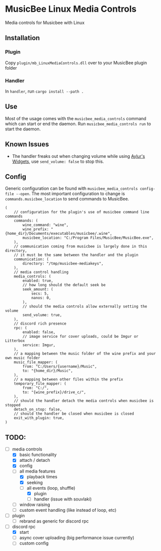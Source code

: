 # MusicBee Linux Media Controls

Media controls for Musicbee with Linux

## Installation

### Plugin

Copy `plugin/mb_LinuxMediaControls.dll` over to your MusicBee plugin folder

### Handler

In `handler`, run `cargo install --path .`

## Use

Most of the usage comes with the `musicbee_media_controls` command which can start or end the daemon. Run `musicbee_media_controls run` to start the daemon. 

## Known Issues

- The handler freaks out when changing volume while using [Aylur's Widgets](https://extensions.gnome.org/extension/5338/aylurs-widgets/), use `send_volume: false` to stop this.

## Config

Generic configuration can be found with `musicbee_media_controls config-file --open`. The most important configuration to change is `commands.musicbee_location` to send commands to MusicBee.

```ron
(
    // configuration for the plugin's use of musicbee command line commands
    commands: (
        wine_command: "wine",
        wine_prefix: "{home_dir}/Documents/executables/musicbee/.wine",
        musicbee_location: "C:/Program Files/MusicBee/MusicBee.exe",
    ),
    // communication coming from musicbee is largely done in this directory,
    // it must be the same between the handler and the plugin
    communication: (
        directory: "/tmp/musicbee-mediakeys",
    ),
    // media control handling
    media_controls: (
        enabled: true,
        // how long should the default seek be
        seek_amount: (
            secs: 5,
            nanos: 0,
        ),
        // should the media controls allow externally setting the volume
        send_volume: true,
    ),
    // discord rich presence
    rpc: (
        enabled: false,
        // image service for cover uploads, could be Imgur or Litterbox
        service: Imgur,
    ),
    // a mapping between the music folder of the wine prefix and your own music folder
    music_file_mapper: (
        from: "C:/Users/{username}/Music",
        to: "{home_dir}/Music",
    ),
    // a mapping between other files within the prefix
    temporary_file_mapper: (
        from: "C:/",
        to: "{wine_prefix}/drive_c/",
    ),
    // should the handler detach the media controls when musicbee is stopped
    detach_on_stop: false,
    // should the handler be closed when musicbee is closed
    exit_with_plugin: true,
)
```

## TODO:

- [ ] media controls
  - [x] basic functionality
  - [x] attach / detach
  - [x] config
  - [ ] all media features
    - [x] playback times
    - [x] seeking
    - [ ] all events (loop, shuffle)
      - [x] plugin
      - [ ] handler (issue with souvlaki)
  - [ ] window raising
  - [ ] custom event handling (like instead of loop, etc)
- [ ] plugin
  - [ ] rebrand as generic for discord rpc
- [ ] discord rpc
  - [x] start
  - [ ] async cover uploading (big performance issue currently)
  - [ ] custom config
